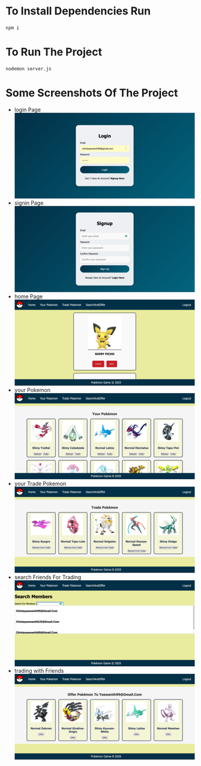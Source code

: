 # To Install Dependencies Run
```bash
npm i 
```
# To Run The Project
```bash
nodemon server.js
```

# Some Screenshots Of The Project
* login Page 
![](Screenshots/photo1_login.png)
* signin Page
![](Screenshots/photo2_signin.png)
* home Page 
![](Screenshots/photo3_home.png)
* your Pokemon
![](Screenshots/photo4_yourpokemon.png)
* your Trade Pokemon
![](Screenshots/photo5_your_trade.png)
* search Friends For Trading
![](Screenshots/photo6_search_friends.png)
* trading with Friends
![](Screenshots/photo7_trading_with_users.png)




